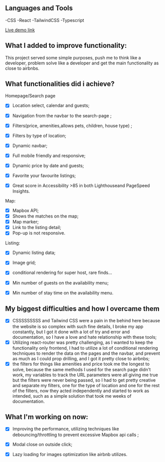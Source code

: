 <h2>Languages and Tools</h2>

-CSS
-React
-TailwindCSS
-Typescript

[Live demo link](https://firebnb.vercel.app/)

<h2>What I added to improve functionality:</h2>

This project served some simple purposes, push me to think like a developer, problem solve like a developer and get the main functionality as close to airbnbs.

<h2>What functionalities did i achieve?</h2>

Homepage/Search page
- [x]  Location select, calendar and guests;
- [x]  Navigation from the navbar to the search-page ;
- [x]  Filters(price, amenities,allows pets, children, house type) ;
- [x]  Filters by type of location;
- [x]  Dynamic navbar;
- [x]  Full mobile friendly and responsive;
- [x]  Dynamic price by date and guests;
- [x]  Favorite your favourite listings;
- [x]  Great score in Accessibility >85 in both Lighthouseand PageSpeed Insights.


Map:
- [x]  Mapbox API;
- [x]  Shows the matches on the map;
- [x]  Map marker;
- [x]  Link to the listing detail;
- [x]  Pop-up is not responsive.

Listing:

- [x]  Dynamic listing data;
- [x]  Image grid;
- [x]  conditional rendering for super host, rare finds...
- [x]  Min number of guests on the availability menu;
- [x]  Min number of stay time on the availability menu.


<h2>My biggest difficulties and how I overcame them</h2>

- [x]  CSSSSSSSSS and Tailwind CSS were a pain in the behind here because the website is so complex with such fine details, I broke my app constantly, but I got it done with a lot of try and error and documentation, so I have a love and hate relationship with these tools;
- [x] Utilizing react-router was pretty challenging, as I wanted to keep the functionality only frontend, I had to utilize a lot of conditional rendering techniques to render the data on the pages and the navbar, and prevent as much as I could prop drilling, and I got it pretty close to airbnbs;
- [x] the filters for things like amenities and price took me the longest to solve, because the same methods I used for the search page didn't work, my variables to track the URL parameters were all giving me true but the filters were never being passed, so I had to get pretty creative and separate my filters, one for the type of location and one for the rest of the filters, now they acted independently and started to work as intended, such as a simple solution that took me weeks of documentation.

<h2>What I'm working on now:</h2>

- [x] Improving the performance, utilizing techniques like debouncing/throttling to prevent excessive Mapbox api calls ;
- [x] Modal close on outside click;
- [x] Lazy loading for images optimization like airbnb utilizes.





